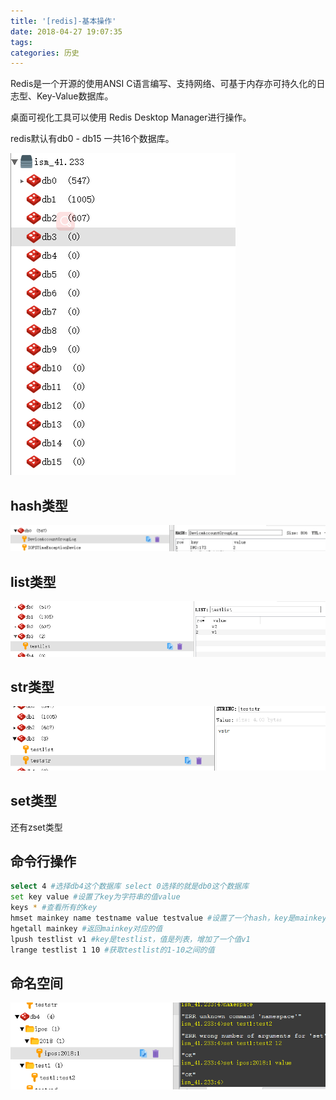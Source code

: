 ```yaml
---
title: '[redis]-基本操作'
date: 2018-04-27 19:07:35
tags:
categories: 历史
---
```


Redis是一个开源的使用ANSI C语言编写、支持网络、可基于内存亦可持久化的日志型、Key-Value数据库。

<!--more-->

桌面可视化工具可以使用 Redis Desktop Manager进行操作。

redis默认有db0 - db15 一共16个数据库。

![count](db-redis-basic/count.png)

## hash类型

![count](db-redis-basic/hash.png)

## list类型

![count](db-redis-basic/list.png)

## str类型

![count](db-redis-basic/str.png)

## set类型

还有zset类型

## 命令行操作

``` bash
select 4 #选择db4这个数据库 select 0选择的就是db0这个数据库
set key value #设置了key为字符串的值value
keys * #查看所有的key
hmset mainkey name testname value testvalue #设置了一个hash，key是mainkey，value里面是name:testname, value:testvalue
hgetall mainkey #返回mainkey对应的值
lpush testlist v1 #key是testlist，值是列表，增加了一个值v1
lrange testlist 1 10 #获取testlist的1-10之间的值
```

## 命名空间

![namespace](db-redis-basic/namespace.png)


